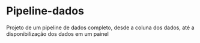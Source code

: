 # Pipeline-dados
Projeto de um pipeline de dados completo, desde a coluna dos dados, até a disponibilização dos dados em um painel
